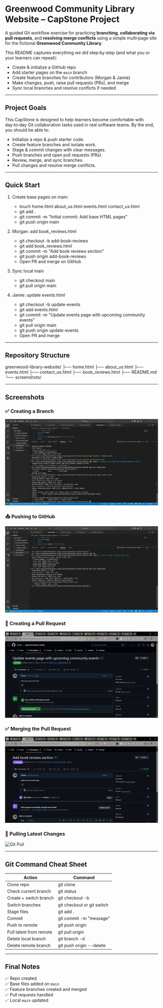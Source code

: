 
# Greenwood Community Library Website – CapStone Project

A guided Git workflow exercise for practicing **branching**, **collaborating via pull requests**, and **resolving merge conflicts** using a simple multi‑page site for the fictional **Greenwood Community Library**.

This README captures everything we did step‑by‑step (and what you or your learners can repeat):
- Create & initialize a GitHub repo
- Add starter pages on the `main` branch
- Create feature branches for contributors (Morgan & Jamie)
- Make changes, push, raise pull requests (PRs), and merge
- Sync local branches and resolve conflicts if needed

---

## Project Goals

This CapStone is designed to help learners become comfortable with day‑to‑day Git collaboration tasks used in real software teams. By the end, you should be able to:

- Initialize a repo & push starter code.
- Create feature branches and isolate work.
- Stage & commit changes with clear messages.
- Push branches and open pull requests (PRs).
- Review, merge, and sync branches.
- Pull changes and resolve merge conflicts.

---

## Quick Start

1. Create base pages on main:
   - touch home.html about_us.html events.html contact_us.html
   - git add .
   - git commit -m "Initial commit: Add base HTML pages"
   - git push origin main

2. Morgan: add book_reviews.html
   - git checkout -b add-book-reviews
   - git add book_reviews.html
   - git commit -m "Add book reviews section"
   - git push origin add-book-reviews
   - Open PR and merge on GitHub

3. Sync local main
   - git checkout main
   - git pull origin main

4. Jamie: update events.html
   - git checkout -b update-events
   - git add events.html
   - git commit -m "Update events page with upcoming community events"
   - git pull origin main
   - git push origin update-events
   - Open PR and merge

---

## Repository Structure

greenwood-library-website/
├── home.html
├── about_us.html
├── events.html
├── contact_us.html
├── book_reviews.html
├── README.md
└── screenshots/

---

## Screenshots

### ✅ Creating a Branch
![Creating a Branch](screenshots/create-branch.png)

### 📤 Pushing to GitHub
![Git Push](screenshots/git-push.png)

### 🔁 Creating a Pull Request
![Pull Request](screenshots/pull-request.png)

### ✅ Merging the Pull Request
![Merging PR](screenshots/merge-pr.png)

### 🔄 Pulling Latest Changes
![Git Pull](screenshots/git-pull.png)

---

## Git Command Cheat Sheet

| Action                   | Command                                 |
|--------------------------|------------------------------------------|
| Clone repo               | git clone <url>                         |
| Check current branch     | git status                              |
| Create + switch branch   | git checkout -b <branch>                |
| Switch branches          | git checkout <branch> or git switch <branch> |
| Stage files              | git add .                               |
| Commit                   | git commit -m "message"                 |
| Push to remote           | git push origin <branch>                |
| Pull latest from remote  | git pull origin <branch>                |
| Delete local branch      | git branch -d <branch>                  |
| Delete remote branch     | git push origin --delete <branch>       |

---

## Final Notes

✅ Repo created  
✅ Base files added on `main`  
✅ Feature branches created and merged  
✅ Pull requests handled  
✅ Local `main` updated
